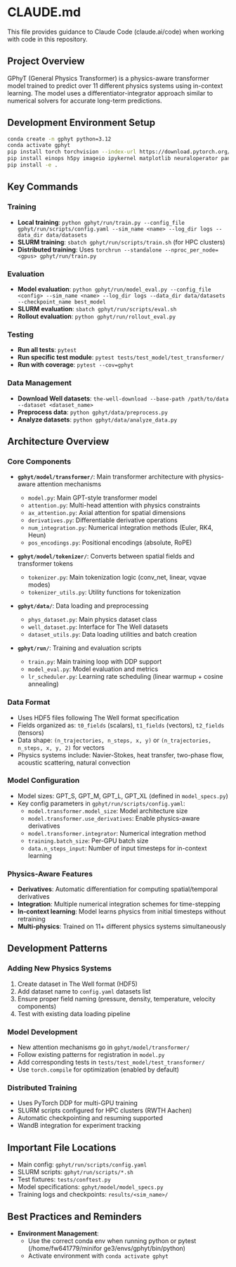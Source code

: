 # CLAUDE.md

This file provides guidance to Claude Code (claude.ai/code) when working with code in this repository.

## Project Overview

GPhyT (General Physics Transformer) is a physics-aware transformer model trained to predict over 11 different physics systems using in-context learning. The model uses a differentiator-integrator approach similar to numerical solvers for accurate long-term predictions.

## Development Environment Setup

```bash
conda create -n gphyt python=3.12
conda activate gphyt
pip install torch torchvision --index-url https://download.pytorch.org/whl/cu128
pip install einops h5py imageio ipykernel matplotlib neuraloperator pandas the-well wandb dotenv torchtnt pytest
pip install -e .
```

## Key Commands

### Training
- **Local training**: `python gphyt/run/train.py --config_file gphyt/run/scripts/config.yaml --sim_name <name> --log_dir logs --data_dir data/datasets`
- **SLURM training**: `sbatch gphyt/run/scripts/train.sh` (for HPC clusters)
- **Distributed training**: Uses `torchrun --standalone --nproc_per_node=<gpus> gphyt/run/train.py`

### Evaluation
- **Model evaluation**: `python gphyt/run/model_eval.py --config_file <config> --sim_name <name> --log_dir logs --data_dir data/datasets --checkpoint_name best_model`
- **SLURM evaluation**: `sbatch gphyt/run/scripts/eval.sh`
- **Rollout evaluation**: `python gphyt/run/rollout_eval.py`

### Testing
- **Run all tests**: `pytest`
- **Run specific test module**: `pytest tests/test_model/test_transformer/`
- **Run with coverage**: `pytest --cov=gphyt`

### Data Management
- **Download Well datasets**: `the-well-download --base-path /path/to/data --dataset <dataset_name>`
- **Preprocess data**: `python gphyt/data/preprocess.py`
- **Analyze datasets**: `python gphyt/data/analyze_data.py`

## Architecture Overview

### Core Components
- **`gphyt/model/transformer/`**: Main transformer architecture with physics-aware attention mechanisms
  - `model.py`: Main GPT-style transformer model
  - `attention.py`: Multi-head attention with physics constraints
  - `ax_attention.py`: Axial attention for spatial dimensions
  - `derivatives.py`: Differentiable derivative operations
  - `num_integration.py`: Numerical integration methods (Euler, RK4, Heun)
  - `pos_encodings.py`: Positional encodings (absolute, RoPE)

- **`gphyt/model/tokenizer/`**: Converts between spatial fields and transformer tokens
  - `tokenizer.py`: Main tokenization logic (conv_net, linear, vqvae modes)
  - `tokenizer_utils.py`: Utility functions for tokenization

- **`gphyt/data/`**: Data loading and preprocessing
  - `phys_dataset.py`: Main physics dataset class
  - `well_dataset.py`: Interface for The Well datasets
  - `dataset_utils.py`: Data loading utilities and batch creation

- **`gphyt/run/`**: Training and evaluation scripts
  - `train.py`: Main training loop with DDP support
  - `model_eval.py`: Model evaluation and metrics
  - `lr_scheduler.py`: Learning rate scheduling (linear warmup + cosine annealing)

### Data Format
- Uses HDF5 files following The Well format specification
- Fields organized as: `t0_fields` (scalars), `t1_fields` (vectors), `t2_fields` (tensors)
- Data shape: `(n_trajectories, n_steps, x, y)` or `(n_trajectories, n_steps, x, y, 2)` for vectors
- Physics systems include: Navier-Stokes, heat transfer, two-phase flow, acoustic scattering, natural convection

### Model Configuration
- Model sizes: GPT_S, GPT_M, GPT_L, GPT_XL (defined in `model_specs.py`)
- Key config parameters in `gphyt/run/scripts/config.yaml`:
  - `model.transformer.model_size`: Model architecture size
  - `model.transformer.use_derivatives`: Enable physics-aware derivatives
  - `model.transformer.integrator`: Numerical integration method
  - `training.batch_size`: Per-GPU batch size
  - `data.n_steps_input`: Number of input timesteps for in-context learning

### Physics-Aware Features
- **Derivatives**: Automatic differentiation for computing spatial/temporal derivatives
- **Integration**: Multiple numerical integration schemes for time-stepping
- **In-context learning**: Model learns physics from initial timesteps without retraining
- **Multi-physics**: Trained on 11+ different physics systems simultaneously

## Development Patterns

### Adding New Physics Systems
1. Create dataset in The Well format (HDF5)
2. Add dataset name to `config.yaml` datasets list
3. Ensure proper field naming (pressure, density, temperature, velocity components)
4. Test with existing data loading pipeline

### Model Development
- New attention mechanisms go in `gphyt/model/transformer/`
- Follow existing patterns for registration in `model.py`
- Add corresponding tests in `tests/test_model/test_transformer/`
- Use `torch.compile` for optimization (enabled by default)

### Distributed Training
- Uses PyTorch DDP for multi-GPU training
- SLURM scripts configured for HPC clusters (RWTH Aachen)
- Automatic checkpointing and resuming supported
- WandB integration for experiment tracking

## Important File Locations
- Main config: `gphyt/run/scripts/config.yaml`
- SLURM scripts: `gphyt/run/scripts/*.sh`
- Test fixtures: `tests/conftest.py`
- Model specifications: `gphyt/model/model_specs.py`
- Training logs and checkpoints: `results/<sim_name>/`

## Best Practices and Reminders
- **Environment Management**:
  - Use the correct conda env when running python or pytest (/home/fw641779/minifor
ge3/envs/gphyt/bin/python)
  - Activate environment with `conda activate gphyt`
